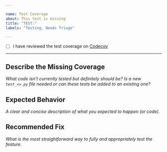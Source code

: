 ```yaml
---

name: Test Coverage
about: This test is missing
title: "TEST:"
labels: "Testing, Needs Triage"

---
```


- [ ] I have reviewed the test coverage on [Codecov](https://codecov.io/gh/we3lab/wwtp-configuration)

---

## Describe the Missing Coverage
*What code isn't currently tested but definitely should be? Is a new `test_<>.py` file needed or can these tests be added to an existing one?*

## Expected Behavior
*A clear and concise description of what you expected to happen (or code).*

## Recommended Fix
*What is the most straightforward way to fully and appropriately test the feature.*
